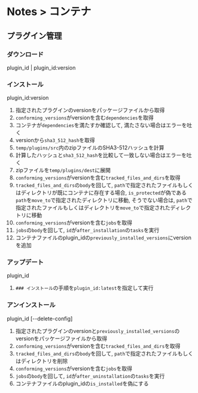 # Notes > コンテナ

## プラグイン管理

### ダウンロード

plugin_id | plugin_id:version

### インストール

plugin_id:version

1. 指定されたプラグインのversionをパッケージファイルから取得
1. `conforming_versions`がversionを含む`dependencies`を取得
1. コンテナが`dependencies`を満たすか確認して, 満たさない場合はエラーを吐く
1. versionから`sha3_512_hash`を取得
1. `temp/plugins/src`内のzipファイルのSHA3-512ハッシュを計算
1. 計算したハッシュと`sha3_512_hash`を比較して一致しない場合はエラーを吐く
1. zipファイルを`temp/plugins/dest`に展開
1. `conforming_versions`がversionを含む`tracked_files_and_dirs`を取得
1. `tracked_files_and_dirs`の`body`を回して, `path`で指定されたファイルもしくはディレクトリが既にコンテナに存在する場合, `is_protected`が偽である`path`を`move_to`で指定されたディレクトリに移動, そうでない場合は, `path`で指定されたファイルもしくはディレクトリを`move_to`で指定されたディレクトリに移動
1. `conforming_versions`がversionを含む`jobs`を取得
1. `jobs`の`body`を回して, `id`が`after_installation`の`tasks`を実行
1. コンテナファイルのplugin_idの`previously_installed_versions`にversionを追加

### アップデート

plugin_id

1. `### インストール`の手順を`plugin_id:latest`を指定して実行

### アンインストール

plugin_id [--delete-config]

1. 指定されたプラグインのversionと`previously_installed_versions`のversionをパッケージファイルから取得
1. `conforming_versions`がversionを含む`tracked_files_and_dirs`を取得
1. `tracked_files_and_dirs`の`body`を回して, `path`で指定されたファイルもしくはディレクトリを削除
1. `conforming_versions`がversionを含む`jobs`を取得
1. `jobs`の`body`を回して, `id`が`after_uninstallation`の`tasks`を実行
1. コンテナファイルのplugin_idの`is_installed`を偽にする

